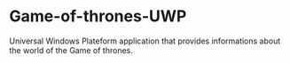 # Game-of-thrones-UWP
Universal Windows Plateform application that provides informations about the world of the Game of thrones.
